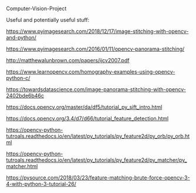 Computer-Vision-Project

Useful and potentially useful stuff:

https://www.pyimagesearch.com/2018/12/17/image-stitching-with-opencv-and-python/

https://www.pyimagesearch.com/2016/01/11/opencv-panorama-stitching/

http://matthewalunbrown.com/papers/ijcv2007.pdf

https://www.learnopencv.com/homography-examples-using-opencv-python-c/

https://towardsdatascience.com/image-panorama-stitching-with-opencv-2402bde6b46c

https://docs.opencv.org/master/da/df5/tutorial_py_sift_intro.html

https://docs.opencv.org/3.4/d7/d66/tutorial_feature_detection.html

https://opencv-python-tutroals.readthedocs.io/en/latest/py_tutorials/py_feature2d/py_orb/py_orb.html

https://opencv-python-tutroals.readthedocs.io/en/latest/py_tutorials/py_feature2d/py_matcher/py_matcher.html

https://pysource.com/2018/03/23/feature-matching-brute-force-opencv-3-4-with-python-3-tutorial-26/